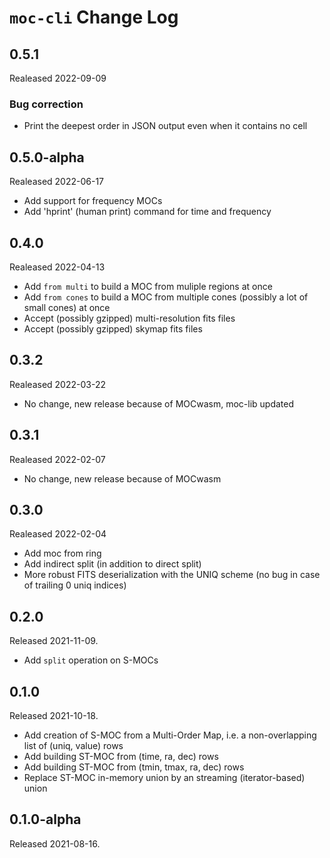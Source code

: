 # `moc-cli` Change Log

## 0.5.1

Realeased 2022-09-09

### Bug correction

* Print the deepest order in JSON output even when it contains no cell 


## 0.5.0-alpha

Realeased 2022-06-17

* Add support for frequency MOCs
* Add 'hprint' (human print) command for time and frequency


## 0.4.0

Realeased 2022-04-13

* Add `from multi` to build a MOC from muliple regions at once
* Add `from cones` to build a MOC from multiple cones (possibly a lot of small cones) at once
* Accept (possibly gzipped) multi-resolution fits files
* Accept (possibly gzipped) skymap fits files


## 0.3.2

Realeased 2022-03-22

* No change, new release because of MOCwasm, moc-lib updated


## 0.3.1

Realeased 2022-02-07

* No change, new release because of MOCwasm


## 0.3.0

Realeased 2022-02-04

* Add moc from ring
* Add indirect split (in addition to direct split)
* More robust FITS deserialization with the UNIQ scheme (no bug in case of trailing 0 uniq indices)

## 0.2.0

Released 2021-11-09.

* Add `split` operation on S-MOCs


## 0.1.0

Released 2021-10-18.

* Add creation of S-MOC from a Multi-Order Map, i.e. a non-overlapping list of (uniq, value) rows  
* Add building ST-MOC from (time, ra, dec) rows
* Add building ST-MOC from (tmin, tmax, ra, dec) rows
* Replace ST-MOC in-memory union by an streaming (iterator-based) union 

## 0.1.0-alpha

Released 2021-08-16.

